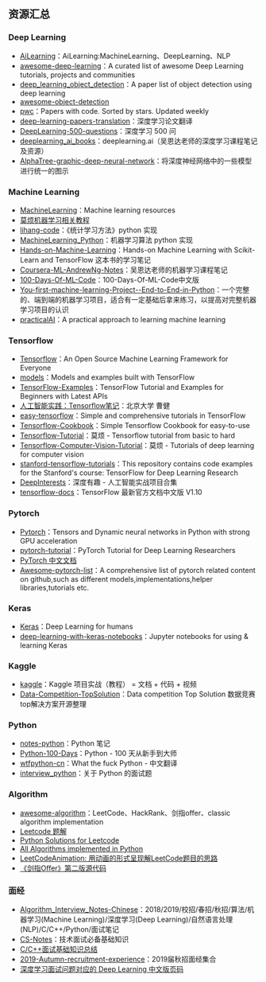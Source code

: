 ## 资源汇总


### Deep Learning
- [AiLearning](https://github.com/apachecn/AiLearning)：AiLearning:MachineLearning、DeepLearning、NLP
- [awesome-deep-learning](https://github.com/ChristosChristofidis/awesome-deep-learning)：A curated list of awesome Deep Learning tutorials, projects and communities
- [deep_learning_object_detection](https://github.com/hoya012/deep_learning_object_detection)：A paper list of object detection using deep learning
- [awesome-object-detection](https://github.com/amusi/awesome-object-detection)
- [pwc](https://github.com/zziz/pwc)：Papers with code. Sorted by stars. Updated weekly
- [deep-learning-papers-translation](https://github.com/SnailTyan/deep-learning-papers-translation)：深度学习论文翻译
- [DeepLearning-500-questions](https://github.com/scutan90/DeepLearning-500-questions)：深度学习 500 问
- [deeplearning_ai_books](https://github.com/fengdu78/deeplearning_ai_books)：deeplearning.ai（吴恩达老师的深度学习课程笔记及资源）
- [AlphaTree-graphic-deep-neural-network](https://github.com/weslynn/AlphaTree-graphic-deep-neural-network)：将深度神经网络中的一些模型进行统一的图示


### Machine Learning
- [MachineLearning](https://github.com/allmachinelearning/MachineLearning)：Machine learning resources
- [莫烦机器学习相关教程](https://github.com/MorvanZhou/tutorials)
- [lihang-code](https://github.com/fengdu78/lihang-code)：《统计学习方法》python 实现
- [MachineLearning_Python](https://github.com/lawlite19/MachineLearning_Python)：机器学习算法 python 实现
- [Hands-on-Machine-Learning](https://github.com/DeqianBai/Hands-on-Machine-Learning)：Hands-on Machine Learning with Scikit-Learn and TensorFlow 这本书的学习笔记
- [Coursera-ML-AndrewNg-Notes](https://github.com/fengdu78/Coursera-ML-AndrewNg-Notes)：吴恩达老师的机器学习课程笔记
- [100-Days-Of-ML-Code](https://github.com/MLEveryday/100-Days-Of-ML-Code)：100-Days-Of-ML-Code中文版
- [You-first-machine-learning-Project--End-to-End-in-Python](https://github.com/DeqianBai/Your-first-machine-learning-Project---End-to-End-in-Python)：一个完整的、端到端的机器学习项目，适合有一定基础后拿来练习，以提高对完整机器学习项目的认识
- [practicalAI](https://github.com/GokuMohandas/practicalAI)：A practical approach to learning machine learning


### Tensorflow
- [Tensorflow](https://github.com/tensorflow/tensorflow)：An Open Source Machine Learning Framework for Everyone
- [models](https://github.com/tensorflow/models)：Models and examples built with TensorFlow
- [TensorFlow-Examples](https://github.com/aymericdamien/TensorFlow-Examples)：TensorFlow Tutorial and Examples for Beginners with Latest APIs
- [人工智能实践：Tensorflow笔记](https://www.icourse163.org/course/PKU-1002536002)：北京大学 曹健
- [easy-tensorflow](https://github.com/easy-tensorflow/easy-tensorflow)：Simple and comprehensive tutorials in TensorFlow
- [Tensorflow-Cookbook](https://github.com/taki0112/Tensorflow-Cookbook)：Simple Tensorflow Cookbook for easy-to-use
- [Tensorflow-Tutorial](https://github.com/MorvanZhou/Tensorflow-Tutorial)：莫烦 - Tensorflow tutorial from basic to hard
- [Tensorflow-Computer-Vision-Tutorial](https://github.com/MorvanZhou/Tensorflow-Computer-Vision-Tutorial)：莫烦 - Tutorials of deep learning for computer vision
- [stanford-tensorflow-tutorials](https://github.com/chiphuyen/stanford-tensorflow-tutorials)：This repository contains code examples for the Stanford's course: TensorFlow for Deep Learning Research
- [DeepInterests](https://github.com/Honlan/DeepInterests)：深度有趣 - 人工智能实战项目合集
- [tensorflow-docs](https://github.com/xitu/tensorflow-docs)：TensorFlow 最新官方文档中文版 V1.10


### Pytorch
- [Pytorch](https://github.com/pytorch/pytorch)：Tensors and Dynamic neural networks in Python with strong GPU acceleration
- [pytorch-tutorial](https://github.com/yunjey/pytorch-tutorial)：PyTorch Tutorial for Deep Learning Researchers
- [PyTorch 中文文档](https://pytorch.apachecn.org/#/)
- [Awesome-pytorch-list](https://github.com/bharathgs/Awesome-pytorch-list)：A comprehensive list of pytorch related content on github,such as different models,implementations,helper libraries,tutorials etc.


### Keras
- [Keras](https://github.com/keras-team/keras)：Deep Learning for humans
- [deep-learning-with-keras-notebooks](https://github.com/erhwenkuo/deep-learning-with-keras-notebooks)：Jupyter notebooks for using & learning Keras


### Kaggle
- [kaggle](https://github.com/apachecn/kaggle)：Kaggle 项目实战（教程） = 文档 + 代码 + 视频
- [Data-Competition-TopSolution](https://github.com/Smilexuhc/Data-Competition-TopSolution)：Data competition Top Solution 数据竞赛top解决方案开源整理


### Python
- [notes-python](https://github.com/lijin-THU/notes-python)：Python 笔记
- [Python-100-Days](https://github.com/jackfrued/Python-100-Days)：Python - 100 天从新手到大师
- [wtfpython-cn](https://github.com/leisurelicht/wtfpython-cn)：What the fuck Python - 中文翻译
- [interview_python](https://github.com/taizilongxu/interview_python)：关于 Python 的面试题


### Algorithm
- [awesome-algorithm](https://github.com/apachecn/awesome-algorithm)：LeetCode、HackRank、剑指offer、classic algorithm implementation
- [Leetcode 题解](https://github.com/azl397985856/leetcode)
- [Python Solutions for Leetcode](https://github.com/qiyuangong/leetcode)
- [All Algorithms implemented in Python](https://github.com/TheAlgorithms/Python)
- [LeetCodeAnimation: 用动画的形式呈现解LeetCode题目的思路](https://github.com/MisterBooo/LeetCodeAnimation)
- [《剑指Offer》第二版源代码](https://github.com/zhedahht/CodingInterviewChinese2)


### 面经
- [Algorithm_Interview_Notes-Chinese](https://github.com/imhuay/Algorithm_Interview_Notes-Chinese)：2018/2019/校招/春招/秋招/算法/机器学习(Machine Learning)/深度学习(Deep Learning)/自然语言处理(NLP)/C/C++/Python/面试笔记
- [CS-Notes](https://github.com/CyC2018/CS-Notes)：技术面试必备基础知识
- [C/C++面试基础知识总结 ](https://github.com/huihut/interview#cc)
- [2019-Autumn-recruitment-experience](https://github.com/zslomo/2019-Autumn-recruitment-experience)：2019届秋招面经集合
- [深度学习面试问题对应的 Deep Learning 中文版页码](https://github.com/elviswf/DeepLearningBookQA_cn)

